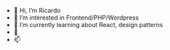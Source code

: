 - 👋 Hi, I’m Ricardo
- 👀 I’m interested in Frontend/PHP/Wordpress
- 🌱 I’m currently learning about React, design patterns
- 💞️
- 📫 

<!---
rych182/rych182 is a ✨ special ✨ repository because its `README.md` (this file) appears on your GitHub profile.
You can click the Preview link to take a look at your changes.
--->

